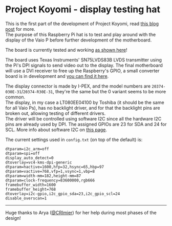 # Project Koyomi - display testing hat

This is the first part of the development of Project Koyomi, read [this blog post](https://blog.exentio.sexy/2023/12/11/project-koyomi-planning.html)
for more.  
The purpose of this Raspberry Pi hat is to test and play around with the
display of the Vaio P before further development of the motherboard.  

The board is currently tested and working [as shown here](https://blog.exentio.sexy/2024/05/09/project-koyomi-update-3.html)!

The board uses Texas Instruments' SN75LVDS83B LVDS transmitter using the Pi's
DPI signals to send video out to the display. The final motherboard will use a
DVI receiver to free up the Raspberry's GPIO, a small converter board is in
development and [you can find it here](https://github.com/exentio/koyomi-hdmi-lvds).  

The display connector is made by I-PEX, and the model numbers are
`20374-030E-31`/`20374-R30E-31`, they're the same but the 0 variant seems to be
more common.  
The display, in my case a LT080EE04100 by Toshiba (it should be the same for
all Vaio Ps), has no backlight driver, and for that the backlight pins are
broken out, allowing testing of different drivers.  
The driver will be controlled using software I2C since all the hardware I2C
pins are already used by DPI. The assigned GPIOs are 23 for SDA and 24 for SCL.
More info about software I2C on [this page](https://learn.adafruit.com/raspberry-pi-i2c-clock-stretching-fixes/software-i2c).

The current settings used in `config.txt` (on top of the default) is:  
```
dtparam=i2c_arm=off
dtparam=spi=off
display_auto_detect=0
dtoverlay=vc4-kms-dpi-generic
dtparam=hactive=1600,hfp=32,hsync=65,hbp=97
dtparam=vactive=768,vfp=1,vsync=1,vbp=8
dtparam=width-mm=182,height-mm=87
dtparam=clock-frequency=83600000,rgb666
framebuffer_width=1600
framebuffer_height=768
dtoverlay=i2c-gpio,i2c_gpio_sda=23,i2c_gpio_scl=24
disable_overscan=1
```
---

Huge thanks to Arya ([@CRImier](https://github.com/CRImier)) for her help during most phases of the design!
